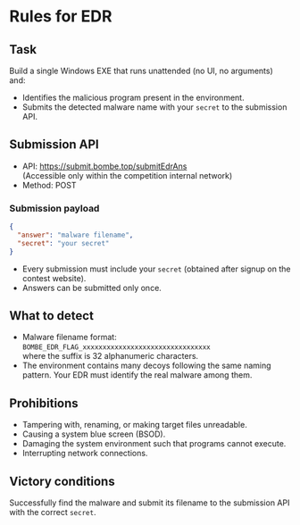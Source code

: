 # Rules for EDR

## Task

Build a single Windows EXE that runs unattended (no UI, no arguments) and:

- Identifies the malicious program present in the environment.
- Submits the detected malware name with your `secret` to the submission API.

## Submission API

- API: https://submit.bombe.top/submitEdrAns  
  (Accessible only within the competition internal network)
 - Method: POST

### Submission payload

```json
{
  "answer": "malware filename",
  "secret": "your secret"
}
```

- Every submission must include your `secret` (obtained after signup on the contest website).
- Answers can be submitted only once.

## What to detect

- Malware filename format: `BOMBE_EDR_FLAG_xxxxxxxxxxxxxxxxxxxxxxxxxxxxxxxx`  
  where the suffix is 32 alphanumeric characters.
- The environment contains many decoys following the same naming pattern. Your EDR must identify the real malware among them.

## Prohibitions

- Tampering with, renaming, or making target files unreadable.
- Causing a system blue screen (BSOD).
- Damaging the system environment such that programs cannot execute.
- Interrupting network connections.

## Victory conditions

Successfully find the malware and submit its filename to the submission API with the correct `secret`.
